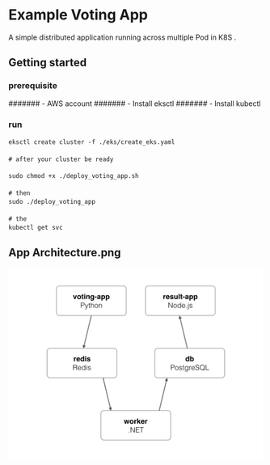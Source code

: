 Example Voting App
=========

A simple distributed application running across multiple Pod  in K8S .

Getting started
---------------

### prerequisite

####### - AWS account 
####### - Install eksctl
####### - Install kubectl


### run 

```diff 
eksctl create cluster -f ./eks/create_eks.yaml

# after your cluster be ready

sudo chmod +x ./deploy_voting_app.sh

# then
sudo ./deploy_voting_app

# the 
kubectl get svc

```
## App Architecture.png
<img src="/architecture.png" alt="Permissions" />


